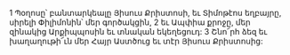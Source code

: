 1 Պօղոսը՝ բանտարկեալը Յիսուս Քրիստոսի, եւ Տիմոթէոս եղբայրը, սիրելի Փիլիմոնին՝ մեր գործակցին, 2 եւ Ապփիա քրոջը, մեր զինակից Արքիպպոսին եւ տնական եկեղեցուդ: 3 Շնո՜րհ ձեզ եւ խաղաղութի՜ւն մեր Հայր Աստծուց եւ տէր Յիսուս Քրիստոսից:

